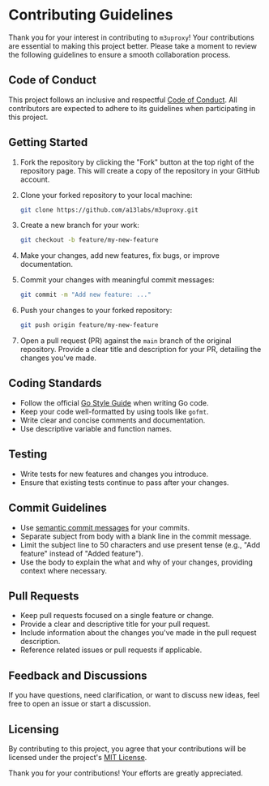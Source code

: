 # Contributing Guidelines

Thank you for your interest in contributing to `m3uproxy`! Your contributions are essential to making this project better. Please take a moment to review the following guidelines to ensure a smooth collaboration process.

## Code of Conduct

This project follows an inclusive and respectful [Code of Conduct](CODE_OF_CONDUCT.md). All contributors are expected to adhere to its guidelines when participating in this project.

## Getting Started

1. Fork the repository by clicking the "Fork" button at the top right of the repository page. This will create a copy of the repository in your GitHub account.

2. Clone your forked repository to your local machine:

   ```bash
   git clone https://github.com/a13labs/m3uproxy.git
   ```

3. Create a new branch for your work:

   ```bash
   git checkout -b feature/my-new-feature
   ```

4. Make your changes, add new features, fix bugs, or improve documentation.

5. Commit your changes with meaningful commit messages:

   ```bash
   git commit -m "Add new feature: ..."
   ```

6. Push your changes to your forked repository:

   ```bash
   git push origin feature/my-new-feature
   ```

7. Open a pull request (PR) against the `main` branch of the original repository. Provide a clear title and description for your PR, detailing the changes you've made.

## Coding Standards

- Follow the official [Go Style Guide](https://github.com/golang/go/wiki/CodeReviewComments) when writing Go code.
- Keep your code well-formatted by using tools like `gofmt`.
- Write clear and concise comments and documentation.
- Use descriptive variable and function names.

## Testing

- Write tests for new features and changes you introduce.
- Ensure that existing tests continue to pass after your changes.

## Commit Guidelines

- Use [semantic commit messages](https://seesparkbox.com/foundry/semantic_commit_messages) for your commits.
- Separate subject from body with a blank line in the commit message.
- Limit the subject line to 50 characters and use present tense (e.g., "Add feature" instead of "Added feature").
- Use the body to explain the what and why of your changes, providing context where necessary.

## Pull Requests

- Keep pull requests focused on a single feature or change.
- Provide a clear and descriptive title for your pull request.
- Include information about the changes you've made in the pull request description.
- Reference related issues or pull requests if applicable.

## Feedback and Discussions

If you have questions, need clarification, or want to discuss new ideas, feel free to open an issue or start a discussion.

## Licensing

By contributing to this project, you agree that your contributions will be licensed under the project's [MIT License](LICENSE).

Thank you for your contributions! Your efforts are greatly appreciated.
